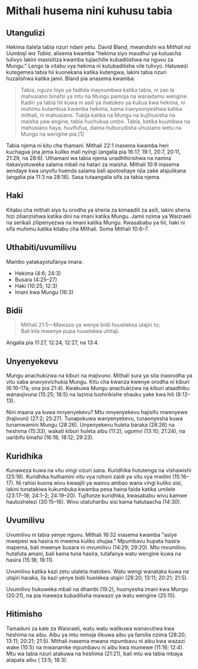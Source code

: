 # Mithali husema nini kuhusu tabia

## Utangulizi

Hekima italeta tabia nzuri ndani yetu. David Bland, mwandishi wa _Mithali na Uumbaji wa Tabia_, alisema kwamba "hekima siyo maudhui ya kutuacha tulivyo lakini inasisitiza kwamba tujiachilie kubadilishwa na nguvu za Mungu." Lengo la vitabu vya hekima ni kutubadilisha vile tulivyo. Hatuwezi kutegemea tabia hii kuonekana katika kutengwa, lakini tabia nzuri huzalishwa katika jamii. Bland pia anasema kwamba:

> Tabia, nguzo hiyo ya fadhila inayoumbwa katika tabia, ni zao la mahusiano binafsi ya mtu na Mungu pamoja na wanadamu wengine. Kadiri ya tabia hii kuwa ni asili ya matokeo ya kukua kwa hekima, ni muhimu kutambua kwamba hekima, kama inavyoonyeshwa katika mithali, ni mahusiano. Tukija katika na Mungu na kujihusisha na maisha yaw engine, tabia huchukua umbo. Tabia, katika kuumbwa na mahusiano haya, huvifufua, daima huburudisha uhusiano wetu na Mungu na wengine pia.[1]

Tabia njema ni kitu cha thamani. Mithali 22:1 inasema kwamba heri kuchagua jina jema kuliko mali nyingi (angalia pia 16:17, 19:1, 20:7, 20:11, 21:29, na 28:6). Uthamani wa tabia njema unadhihirishwa na namna itakavyotuweka salama mbali na hatari za maisha. Mithali 10:9 inasema aendaye kwa unyofu huenda salama bali apotoshaye njia zake atajulikana (angalia pia 11:3 na 28:18). Sasa tutaangalia sifa za tabia njema.

## Haki

Kitabu cha mithali siyo tu orodha ya sheria za kimaadili za asili, lakini sheria hizi zilianzishwa katika dini na imani katika Mungu. Jamii nzima ya Waizraeli na serikali zilipenyezwa na imani katika Mungu. Kwasababu ya hii, haki ni sifa muhimu katika kitabu cha Mithali. Soma Mithali 10:6–7.

## Uthabiti/uvumilivu

Mambo yatakayotufanya imara:

* Hekima (4:6; 24:3)
* Busara (4:25–27) 
* Haki (10:25; 12:3)
* Imani kwa Mungu (16:3)

## Bidii

> Mithali 21:5—Mawazo ya wenye bidii huuelekea utajiri tu;  
> Bali kila mwenye pupa huuelekea uhitaji.

Angalia pia 11:27, 12:24, 12:27, na 13:4.

## Unyenyekevu

Mungu anachukizwa na kiburi na majivuno. Mithali sura ya sita inaorodha ya vitu saba anavyovichukia Mungu. Kitu cha kwanza kwenye orodha ni kiburi (6:16–17a; ona pia 21:4). Kwakuwa Mungu anachukizwa na kiburi ataadhibu wanaojivuna (15:25; 16:5) na lazima tushirikishe shauku yake kwa hili (8:12–13).

Nini maana ya kuwa mnyenyekevu? Mtu mnyenyekevu hajisifu mwenyewe (hajivuni) (27:2; 25:27). Tunapokuwa wanyenyekevu, tunaonyesha kuwa tunamwamini Mungu (28:26). Unyenyekevu huleta baraka (28:26) na heshima (15:33), wakati kiburi huleta aibu (11:2), ugomvi (13:10; 21:24), na uaribifu binafsi (16:18; 18:12; 29:23).

## Kuridhika

Kunaweza kuwa na vitu vingi vizuri sana. Kuridhika hututenga na vishawishi (25:16). Kuridhika huthamini vitu vya rohoni zaidi ya vitu vya mwilini (15:16–17). Ni rahisi kuona wivu kwaajili ya waovu ambao wana vingi kuliko sisi, lakini tunatakiwa kukumbuka kwamba pesa haina faida katika umilele (23:17–18; 24:1–2; 24:19–20). Tujifunze kuridhika, kwasababu wivu kamwe hautoshelezi (30:15–16). Wivu utatuharibu sisi kama hatutaacha (14:30).

## Uvumilivu

Uvumilivu ni tabia yenye nguvu. Mithali 16:32 inasema kwamba "asiye mwepesi wa hasira ni mwema kuliko shujaa." Mpumbavu hupata hasira mapema, bali mwenye busara ni mvumilivu (14:29; 29:20). Mtu mvumilivu hutafuta amani, bali kama tuna hasira, tutafanya watu wengine kuwa na hasira (15:18; 19:11).

Uvumilivu katika kazi zetu utaleta matokeo. Watu wengi wanataka kuwa na utajiri haraka, ila kazi yenye bidii huelekea utajiri (28:20; 13:11; 20:21; 21:5).

Uvumilivu hukuweka mbali na dhambi (19:2), huonyesha imani kwa Mungu (20:21), na pia inaweza kubadilisha mawazo ya watu wengine (25:15).

## Hitimisho

Tamaduni za kale za Waisraeli, watu watu walikuwa wanavutiwa kwa heshima na aibu. Aibu ya mtu mmoja ilikuwa aibu ya familia nzima (28:20; 13:11; 20:21; 21:5). Mithali inasema mwana mpumbavu ni aibu kwa wazazi wake (10:5) na mwanamke mpumbavu ni aibu kwa mumewe (11:16; 12:4). Mtu wa tabia nzuri atakuwa na heshima (21:21), bali mtu wa tabia mbaya atapata aibu ( 13:5; 18:3).